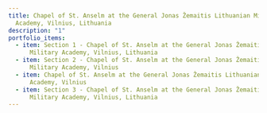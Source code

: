 ```yaml
---
title: Chapel of St. Anselm at the General Jonas Žemaitis Lithuanian Military
  Academy, Vilnius, Lithuania
description: "1"
portfolio_items:
  - item: Section 1 - Chapel of St. Anselm at the General Jonas Žemaitis Lithuanian
      Military Academy, Vilnius, Lithuania
  - item: Section 2 - Chapel of St. Anselm at the General Jonas Žemaitis Lithuanian
      Military Academy, Vilnius
  - item: Chapel of St. Anselm at the General Jonas Žemaitis Lithuanian Military
      Academy, Vilnius
  - item: Section 3 - Chapel of St. Anselm at the General Jonas Žemaitis Lithuanian
      Military Academy, Vilnius, Lithuania
---
```

